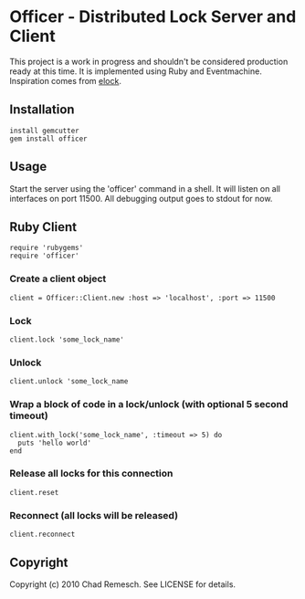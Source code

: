 # Officer - Distributed Lock Server and Client

This project is a work in progress and shouldn't be considered production ready at this time.
It is implemented using Ruby and Eventmachine. Inspiration comes from [elock](http://github.com/dustin/elock).

## Installation

	install gemcutter
	gem install officer

## Usage

Start the server using the 'officer' command in a shell.
It will listen on all interfaces on port 11500.
All debugging output goes to stdout for now.

## Ruby Client

	require 'rubygems'
	require 'officer'

### Create a client object

	client = Officer::Client.new :host => 'localhost', :port => 11500

### Lock

	client.lock 'some_lock_name'

### Unlock

	client.unlock 'some_lock_name

### Wrap a block of code in a lock/unlock (with optional 5 second timeout)

	client.with_lock('some_lock_name', :timeout => 5) do
	  puts 'hello world'
	end

### Release all locks for this connection

	client.reset

### Reconnect (all locks will be released)

	client.reconnect

## Copyright

Copyright (c) 2010 Chad Remesch. See LICENSE for details.
